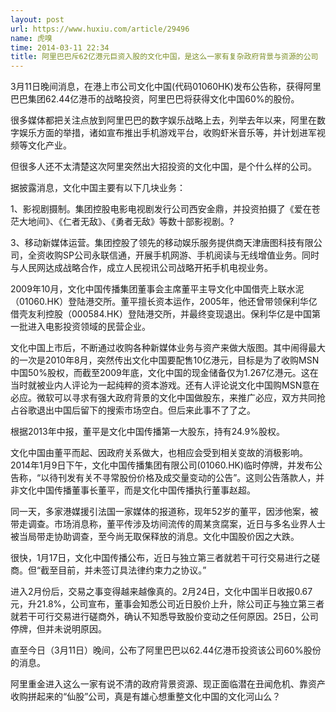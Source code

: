 ```yaml
---
layout: post
url: https://www.huxiu.com/article/29496
name: 虎嗅
time: 2014-03-11 22:34
title: 阿里巴巴斥62亿港元巨资入股的文化中国，是这么一家有复杂政府背景与资源的公司
---
```

3月11日晚间消息，在港上市公司文化中国(代码01060HK)发布公告称，获得阿里巴巴集团62.44亿港币的战略投资，阿里巴巴将获得文化中国60%的股份。

很多媒体都把关注点放到阿里巴巴的数字娱乐战略上去，列举去年以来，阿里在数字娱乐方面的举措，诸如宣布推出手机游戏平台，收购虾米音乐等，并计划进军视频等文化产业。

但很多人还不太清楚这次阿里突然出大招投资的文化中国，是个什么样的公司。

据披露消息，文化中国主要有以下几块业务：

1、影视剧摄制。集团控股电影电视剧发行公司西安金鼎，并投资拍摄了《爱在苍茫大地间》、《仁者无敌》、《勇者无敌》等数十部影视剧。?

3、移动新媒体运营。集团控股了领先的移动娱乐服务提供商天津唐图科技有限公司，全资收购SP公司永联信通，开展手机网游、手机阅读与无线增值业务。同时与人民网达成战略合作，成立人民视讯公司战略开拓手机电视业务。

2009年10月，文化中国传播集团董事会主席董平主导文化中国借壳上联水泥（01060.HK）登陆港交所。董平擅长资本运作，2005年，他还曾带领保利华亿借壳友利控股（000584.HK）登陆港交所，并最终变现退出。保利华亿是中国第一批进入电影投资领域的民营企业。

文化中国上市后，不断通过收购各种新媒体业务与资产来做大版图。其中闹得最大的一次是2010年8月，突然传出文化中国要配售10亿港元，目标是为了收购MSN中国50%股权，而截至2009年底，文化中国的现金储备仅为1.267亿港元。这在当时就被业内人评论为一起纯粹的资本游戏。还有人评论说文化中国购MSN意在必应。微软可以寻求有强大政府背景的文化中国做股东，来推广必应，双方共同抢占谷歌退出中国后留下的搜索市场空白。但后来此事不了了之。

根据2013年中报，董平是文化中国传播第一大股东，持有24.9%股权。

文化中国由董平而起、因政府关系做大，也相应会受到相关变故的消极影响。2014年1月9日下午，文化中国传播集团有限公司(01060.HK)临时停牌，并发布公告称，“以待刊发有关不寻常股份价格及成交量变动的公告”。这则公告落款人，并非文化中国传播董事长董平，而是文化中国传播执行董事赵超。

同一天，多家港媒援引法国一家媒体的报道称，现年52岁的董平，因涉他案，被带走调查。市场消息称，董平传涉及坊间流传的周某贪腐案，近日与多名业界人士被当局带走协助调查，至今尚无取保释放的消息。文化中国股价因之大跌。

很快，1月17日，文化中国传播公布，近日与独立第三者就若干可行交易进行之磋商。但“截至目前，并未签订具法律约束力之协议。”

进入2月份后，交易之事变得越来越像真的。2月24日，文化中国半日收报0.67元，升21.8%，公司宣布，董事会知悉公司近日股价上升，除公司正与独立第三者就若干可行交易进行磋商外，确认不知悉导致股价变动之任何原因。25日，公司停牌，但并未说明原因。

直至今日（3月11日）晚间，公布了阿里巴巴以62.44亿港币投资该公司60%股份的消息。

阿里重金进入这么一家有说不清的政府背景资源、现正面临潜在丑闻危机、靠资产收购拼起来的“仙股”公司，真是有雄心想重整文化中国的文化河山么？


